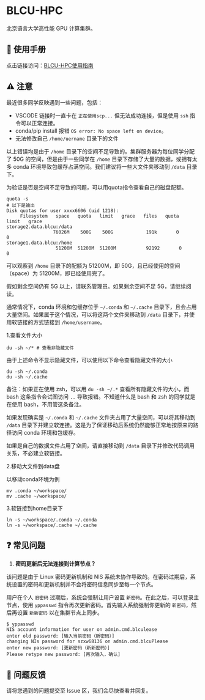 # BLCU-HPC

北京语言大学高性能 GPU 计算集群。

## 🧭 使用手册

点击链接访问：[BLCU-HPC使用指南](https://blcuicall.org/hpc/#/)

## ⚠️ 注意

最近很多同学反映遇到一些问题，包括：

- VSCODE 链接时一直卡在 `正在使用scp...` 但无法成功连接，但是使用 `ssh` 指令可以正常连接。
- conda/pip install 报错 `OS error: No space left on device`。
- 无法修改自己 `/home/uername` 目录下的文件

以上错误均是由于 `/home` 目录下的空间不足导致的。集群服务器为每位同学分配了 50G 的空间，但是由于一些同学在 `/home` 目录下存储了大量的数据，或拥有太多 conda 环境导致包缓存占满空间。我们建议将一些大文件夹移动到 `/data` 目录下。

为验证是否是空间不足导致的问题，可以用quota指令查看自己的磁盘配额。

```shell
quota -s
# 以下是输出
Disk quotas for user xxxx6606 (uid 1218):
     Filesystem   space   quota   limit   grace   files   quota   limit   grace
storage2.data.blcu:/data
                 76026M    500G    500G            191k       0       0
storage1.data.blcu:/home
                  51200M  51200M  51200M           92192       0       0
```

可以观察到 `/home` 目录下的配额为 51200M，即 50G，且已经使用的空间（space）为 51200M，即已经使用完了。

假如剩余空间仍有 5G 以上，请联系管理员。如果剩余空间不足 5G，请继续阅读。

通常情况下，conda 环境和包缓存位于 `~/.conda` 和 `~/.cache` 目录下，且会占用大量空间。如果属于这个情况，可以将这两个文件夹移动到 `/data` 目录下，并使用软链接的方式链接到 `/home/username`。

1.查看文件大小

```shell
du -sh ~/* # 查看非隐藏文件
```

由于上述命令不显示隐藏文件，可以使用以下命令查看隐藏文件的大小

```shell
du -sh ~/.conda
du -sh ~/.cache
```

备注：如果正在使用 zsh，可以用 `du -sh ~/.*` 查看所有隐藏文件的大小，而 bash 这条指令会试图访问 `..` 导致报错。不知道什么是 bash 和 zsh 的同学就是在使用 bash，不用管这条备注。 

如果发现确实是 `~/.conda` 和 `~/.cache` 文件夹占用了大量空间，可以将其移动到 `/data` 目录下并建立软连接。这是为了保证移动后系统仍然能够正常地按原来的路径访问 conda 环境和包缓存。

如果是自己的数据文件占用了空间，请直接移动到 `/data` 目录下并修改代码调用关系，不必建立软链接。

2.移动大文件到data盘

以移动conda环境为例
```shell
mv .conda ~/workspace/
mv .cache ~/workspace/
```

3.软链接到home目录下 

```shell
ln -s ~/workspace/.conda ~/.conda
ln -s ~/workspace/.cache ~/.cache
```



## ❓️ 常见问题

1. **密码更新后无法连接到计算节点？**

该问题是由于 Linux 密码更新机制和 NIS 系统未协作导致的。在密码过期后，系统设置的密码和更新机制并不会将密码信息同步至每一个节点。

用户在个人 `旧密码` 过期后，系统会强制让用户设置 `新密码`。在此之后，可以登录主节点，使用 `yppasswd` 指令再次更新密码。首先输入系统强制你更新的 `新密码`，然后再设置 `新新密码` 以在集群节点上同步。

```shell
$ yppasswd
NIS account information for user on admin.cmd.blculease 
enter old password: [输入当前密码（新密码）]
changing NIs password for szxw68136 on admin.cmd.blcuPlease 
enter new password: [更新密码（新新密码）]
Please retype new password: [再次输入，确认]
```

## 📨 问题反馈

请将您遇到的问题提交至 Issue 区，我们会尽快查看并回复。